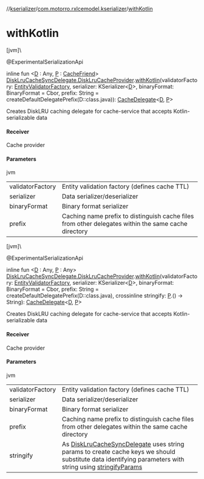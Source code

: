 //[kserializer](../../index.md)/[com.motorro.rxlcemodel.kserializer](index.md)/[withKotlin](with-kotlin.md)

# withKotlin

[jvm]\

@ExperimentalSerializationApi

inline fun &lt;[D](with-kotlin.md) : Any, [P](with-kotlin.md) : [CacheFriend](../../../cache/cache/com.motorro.rxlcemodel.cache/-cache-friend/index.md)&gt; [DiskLruCacheSyncDelegate.DiskLruCacheProvider](../../../disklrucache/disklrucache/com.motorro.rxlcemodel.disklrucache/-disk-lru-cache-sync-delegate/-disk-lru-cache-provider/index.md).[withKotlin](with-kotlin.md)(validatorFactory: [EntityValidatorFactory](../../../cache/cache/com.motorro.rxlcemodel.cache.entity/-entity-validator-factory/index.md), serializer: KSerializer&lt;[D](with-kotlin.md)&gt;, binaryFormat: BinaryFormat = Cbor, prefix: String = createDefaultDelegatePrefix(D::class.java)): [CacheDelegate](../../../cache/cache/com.motorro.rxlcemodel.cache/-cache-delegate/index.md)&lt;[D](with-kotlin.md), [P](with-kotlin.md)&gt;

Creates DiskLRU caching delegate for cache-service that accepts Kotlin-serializable data

#### Receiver

Cache provider

#### Parameters

jvm

| | |
|---|---|
| validatorFactory | Entity validation factory (defines cache TTL) |
| serializer | Data serializer/deserializer |
| binaryFormat | Binary format serializer |
| prefix | Caching name prefix to distinguish cache files from other delegates within the same cache directory |

[jvm]\

@ExperimentalSerializationApi

inline fun &lt;[D](with-kotlin.md) : Any, [P](with-kotlin.md) : Any&gt; [DiskLruCacheSyncDelegate.DiskLruCacheProvider](../../../disklrucache/disklrucache/com.motorro.rxlcemodel.disklrucache/-disk-lru-cache-sync-delegate/-disk-lru-cache-provider/index.md).[withKotlin](with-kotlin.md)(validatorFactory: [EntityValidatorFactory](../../../cache/cache/com.motorro.rxlcemodel.cache.entity/-entity-validator-factory/index.md), serializer: KSerializer&lt;[D](with-kotlin.md)&gt;, binaryFormat: BinaryFormat = Cbor, prefix: String = createDefaultDelegatePrefix(D::class.java), crossinline stringify: [P](with-kotlin.md).() -&gt; String): [CacheDelegate](../../../cache/cache/com.motorro.rxlcemodel.cache/-cache-delegate/index.md)&lt;[D](with-kotlin.md), [P](with-kotlin.md)&gt;

Creates DiskLRU caching delegate for cache-service that accepts Kotlin-serializable data

#### Receiver

Cache provider

#### Parameters

jvm

| | |
|---|---|
| validatorFactory | Entity validation factory (defines cache TTL) |
| serializer | Data serializer/deserializer |
| binaryFormat | Binary format serializer |
| prefix | Caching name prefix to distinguish cache files from other delegates within the same cache directory |
| stringify | As [DiskLruCacheSyncDelegate](../../../disklrucache/disklrucache/com.motorro.rxlcemodel.disklrucache/-disk-lru-cache-sync-delegate/index.md) uses string params to create cache keys we should substitute data identifying parameters with string using [stringifyParams](../../../cache/cache/com.motorro.rxlcemodel.cache/stringify-params.md) |
